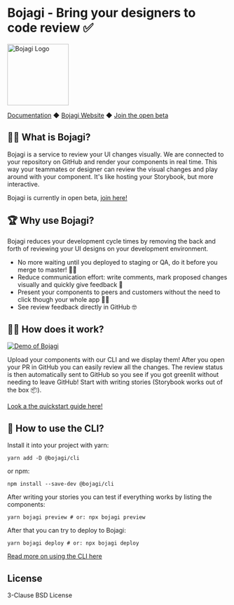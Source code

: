 # Bojagi - Bring your designers to code review ✅

<img src="https://bojagi.io/images/bojagi-logo-full.svg" alt="Bojagi Logo" height="140" />

[Documentation](https://bojagi.io/docs) ◆ [Bojagi Website](https://bojagi.io) ◆ [Join the open beta](https://bojagi.io/register)

## 💁‍♀️ What is Bojagi?

Bojagi is a service to review your UI changes visually. We are connected to your repository on GitHub and render 
your components in real time. This way your teammates or designer can review the visual changes and play around
with your component. It's like hosting your Storybook, but more interactive.

Bojagi is currently in open beta, [join here!](https://bojagi.io/register)

## 🏆 Why use Bojagi?

Bojagi reduces your development cycle times by removing the back and forth of reviewing your UI designs on your
development environment.

* No more waiting until you deployed to staging or QA, do it before you merge to master! 🏃‍♀️
* Reduce communication effort: write comments, mark proposed changes visually and quickly give feedback 🚦
* Present your components to peers and customers without the need to click though your whole app 👩‍🎨
* See review feedback directly in GitHub 🤓

## 🤷‍♀️ How does it work?

<a href="https://www.youtube.com/watch?v=1khQgylWdoM">![Demo of Bojagi](https://user-images.githubusercontent.com/216917/104968120-48481b00-59e5-11eb-9f12-0081c1a117e5.png)</a>

Upload your components with our CLI and we display them! After you open your PR in GitHub you
can easily review all the changes. The review status is then automatically sent to GitHub so you
see if you got greenlit without needing to leave GitHub! Start with writing stories (Storybook works out of the box 📦).

[Look a the quickstart guide here!](https://bojagi.io/docs/quickstart.html)

## 🔮 How to use the CLI?

Install it into your project with yarn:

```
yarn add -D @bojagi/cli
```

or npm:

```
npm install --save-dev @bojagi/cli
```

After writing your stories you can test if everything works by listing the components:

```
yarn bojagi preview # or: npx bojagi preview
```

After that you can try to deploy to Bojagi:

```
yarn bojagi deploy # or: npx bojagi deploy
```

[Read more on using the CLI here](https://bojagi.io/docs/cli/)

## License

3-Clause BSD License

